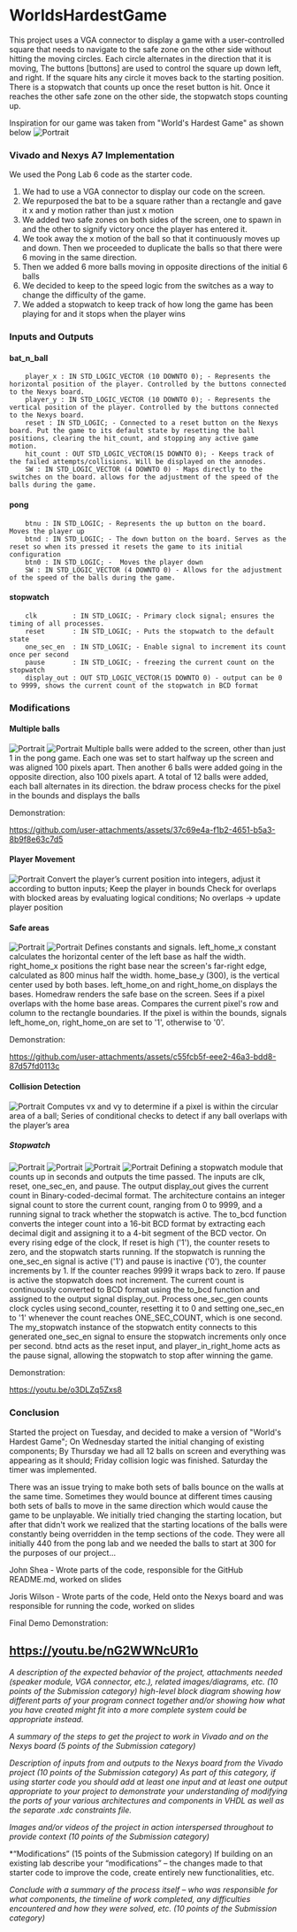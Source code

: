 # WorldsHardestGame

This project uses a VGA connector to display a game with a user-controlled square that needs to navigate to the safe zone on the other side without hitting the moving circles. Each circle alternates in the direction that it is moving, The buttons [buttons] are used to control the square up down left, and right. If the square hits any circle it moves back to the starting position. There is a stopwatch that counts up once the reset button is hit. Once it reaches the other safe zone on the other side, the stopwatch stops counting up. 

Inspiration for our game was taken from "World's Hardest Game" as shown below
![Portrait](PicsandVids/World'sHardestGame.png)


### Vivado and Nexys A7 Implementation
We used the Pong Lab 6 code as the starter code.
1. We had to use a VGA connector to display our code on the screen. 
2. We repurposed the bat to be a square rather than a rectangle and gave it x and y motion rather than just x motion
3. We added two safe zones on both sides of the screen, one to spawn in and the other to signify victory once the player has entered it. 
4. We took away the x motion of the ball so that it continuously moves up and down. Then we proceeded to duplicate the balls so that there were 6 moving in the same direction.
5. Then we added 6 more balls moving in opposite directions of the initial 6 balls
6. We decided to keep to the speed logic from the switches as a way to change the difficulty of the game.
7. We added a stopwatch to keep track of how long the game has been playing for and it stops when the player wins


### Inputs and Outputs
#### bat_n_ball
        player_x : IN STD_LOGIC_VECTOR (10 DOWNTO 0); - Represents the horizontal position of the player. Controlled by the buttons connected to the Nexys board.
        player_y : IN STD_LOGIC_VECTOR (10 DOWNTO 0); - Represents the vertical position of the player. Controlled by the buttons connected to the Nexys board.
        reset : IN STD_LOGIC; - Connected to a reset button on the Nexys board. Put the game to its default state by resetting the ball positions, clearing the hit_count, and stopping any active game motion.
        hit_count : OUT STD_LOGIC_VECTOR(15 DOWNTO 0); - Keeps track of the failed attempts/collisions. Will be displayed on the annodes.
        SW : IN STD_LOGIC_VECTOR (4 DOWNTO 0) - Maps directly to the switches on the board. allows for the adjustment of the speed of the balls during the game.
#### pong
        btnu : IN STD_LOGIC; - Represents the up button on the board. Moves the player up
        btnd : IN STD_LOGIC; - The down button on the board. Serves as the reset so when its pressed it resets the game to its initial configuration
        btn0 : IN STD_LOGIC; -  Moves the player down
        SW : IN STD_LOGIC_VECTOR (4 DOWNTO 0) - Allows for the adjustment of the speed of the balls during the game.
#### stopwatch
        clk         : IN STD_LOGIC; - Primary clock signal; ensures the timing of all processes.      
        reset       : IN STD_LOGIC; - Puts the stopwatch to the default state
        one_sec_en  : IN STD_LOGIC; - Enable signal to increment its count once per second
        pause       : IN STD_LOGIC; - freezing the current count on the stopwatch
        display_out : OUT STD_LOGIC_VECTOR(15 DOWNTO 0) - output can be 0 to 9999, shows the current count of the stopwatch in BCD format

        

### Modifications
#### Multiple balls
![Portrait](PicsandVids/MultipleBalls.png)
![Portrait](PicsandVids/bdraw.png)
Multiple balls were added to the screen, other than just 1 in the pong game. Each one was set to start halfway up the screen and was aligned 100 pixels apart. Then another 6 balls were added going in the opposite direction, also 100 pixels apart. A total of 12 balls were added, each ball alternates in its direction. the bdraw process checks for the pixel in the bounds and displays the balls

Demonstration:

https://github.com/user-attachments/assets/37c69e4a-f1b2-4651-b5a3-8b9f8e63c7d5

#### Player Movement
![Portrait](PicsandVids/PlayerMovement.png)
Convert the player’s current position into integers, adjust it according to button inputs; Keep the player in bounds
Check for overlaps with blocked areas by evaluating logical conditions; No overlaps -> update player position 


#### Safe areas
![Portrait](PicsandVids/HomeBase1.png)
![Portrait](PicsandVids/HomeBase2.png)
Defines constants and signals. left_home_x constant calculates the horizontal center of the left base as half the width. right_home_x positions the right base near the screen's far-right edge, calculated as 800 minus half the width. home_base_y (300), is the vertical center used by both bases. left_home_on and right_home_on displays the bases.
Homedraw renders the safe base on the screen. Sees if a pixel overlaps with the home base areas. Compares the current pixel's row and column to the rectangle boundaries. If the pixel is within the bounds, signals left_home_on, right_home_on are set to '1', otherwise to '0'.

Demonstration:

https://github.com/user-attachments/assets/c55fcb5f-eee2-46a3-bdd8-87d57fd0113c

#### Collision Detection
![Portrait](PicsandVids/CollisionDetection.png)
Computes vx and vy to determine if a pixel is within the circular area of a ball; Series of conditional checks to detect if any ball overlaps with the player’s area

##### Stopwatch
![Portrait](PicsandVids/stopwatch1.png)
![Portrait](PicsandVids/stopwatch2.png)
![Portrait](PicsandVids/stopwatch3.png)
![Portrait](PicsandVids/stopwatch4.png)
Defining a stopwatch module that counts up in seconds and outputs the time passed. The inputs are clk, reset, one_sec_en, and pause. The output display_out gives the current count in Binary-coded-decimal format.
The architecture contains an integer signal count to store the current count, ranging from 0 to 9999, and a running signal to track whether the stopwatch is active. The to_bcd function converts the integer count into a 16-bit BCD format by extracting each decimal digit and assigning it to a 4-bit segment of the BCD vector. On every rising edge of the clock, If reset is high ('1'), the counter resets to zero, and the stopwatch starts running.
If the stopwatch is running the one_sec_en signal is active ('1') and pause is inactive ('0'), the counter increments by 1. If the counter reaches 9999 it wraps back to zero. If pause is active the stopwatch does not increment. The current count is continuously converted to BCD format using the to_bcd function and assigned to the output signal display_out. Process one_sec_gen counts clock cycles using second_counter, resetting it to 0 and setting one_sec_en to '1' whenever the count reaches ONE_SEC_COUNT, which is one second. The my_stopwatch instance of the stopwatch entity connects to this generated one_sec_en signal to ensure the stopwatch increments only once per second. btnd acts as the reset input, and player_in_right_home acts as the pause signal, allowing the stopwatch to stop after winning the game.

Demonstration:

https://youtu.be/o3DLZq5Zxs8
   
### Conclusion
Started the project on Tuesday, and decided to make a version of "World's Hardest Game"; On Wednesday started the initial changing of existing components; By Thursday  we had all 12 balls on screen and everything was appearing as it should; Friday collision logic was finished. Saturday the timer was implemented.

There was an issue trying to make both sets of balls bounce on the walls at the same time. Sometimes they would bounce at different times causing both sets of balls to move in the same direction which would cause the game to be unplayable. We initially tried changing the starting location, but after that didn't work we realized that the starting locations of the balls were constantly being overridden in the temp sections of the code. They were all initially 440 from the pong lab and we needed the balls to start at 300 for the purposes of our project... 

John Shea - Wrote parts of the code, responsible for the GitHub README.md, worked on slides

Joris Wilson - Wrote parts of the code, Held onto the Nexys board and was responsible for running the code, worked on slides

Final Demo Demonstration:

https://youtu.be/nG2WWNcUR1o
---------

*A description of the expected behavior of the project, attachments needed (speaker module, VGA connector, etc.), related images/diagrams, etc. (10 points of the Submission category)
high-level block diagram showing how different parts of your program connect together and/or showing how what you have created might fit into a more complete system could be appropriate instead.*

*A summary of the steps to get the project to work in Vivado and on the Nexys board (5 points of the Submission category)*

*Description of inputs from and outputs to the Nexys board from the Vivado project (10 points of the Submission category)
As part of this category, if using starter code you should add at least one input and at least one output appropriate to your project to demonstrate your understanding of modifying the ports of your various architectures and components in VHDL as well as the separate .xdc constraints file.*

*Images and/or videos of the project in action interspersed throughout to provide context (10 points of the Submission category)*

*“Modifications” (15 points of the Submission category)
If building on an existing lab describe your “modifications” – the changes made to that starter code to improve the code, create entirely new functionalities, etc.

*Conclude with a summary of the process itself – who was responsible for what components, the timeline of work completed, any difficulties encountered and how they were solved, etc. (10 points of the Submission category)*

